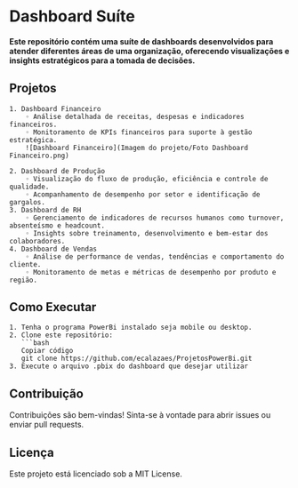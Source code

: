 # Dashboard Suíte
#### Este repositório contém uma suíte de dashboards desenvolvidos para atender diferentes áreas de uma organização, oferecendo visualizações e insights estratégicos para a tomada de decisões.
## Projetos
    1. Dashboard Financeiro
        ◦ Análise detalhada de receitas, despesas e indicadores financeiros.
        ◦ Monitoramento de KPIs financeiros para suporte à gestão estratégica.
        ![Dashboard Financeiro](Imagem do projeto/Foto Dashboard Financeiro.png)

    2. Dashboard de Produção
        ◦ Visualização do fluxo de produção, eficiência e controle de qualidade.
        ◦ Acompanhamento de desempenho por setor e identificação de gargalos.
    3. Dashboard de RH
        ◦ Gerenciamento de indicadores de recursos humanos como turnover, absenteísmo e headcount.
        ◦ Insights sobre treinamento, desenvolvimento e bem-estar dos colaboradores.
    4. Dashboard de Vendas
        ◦ Análise de performance de vendas, tendências e comportamento do cliente.
        ◦ Monitoramento de metas e métricas de desempenho por produto e região.
## Como Executar
    1. Tenha o programa PowerBi instalado seja mobile ou desktop.
    2. Clone este repositório:
       ```bash
       Copiar código
       git clone https://github.com/ecalazaes/ProjetosPowerBi.git
    3. Execute o arquivo .pbix do dashboard que desejar utilizar
## Contribuição
Contribuições são bem-vindas! Sinta-se à vontade para abrir issues ou enviar pull requests.
## Licença
Este projeto está licenciado sob a MIT License.
